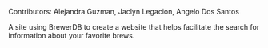 Contributors: Alejandra Guzman, Jaclyn Legacion, Angelo Dos Santos

A site using BrewerDB to create a website that helps facilitate the search for information about your favorite brews.
